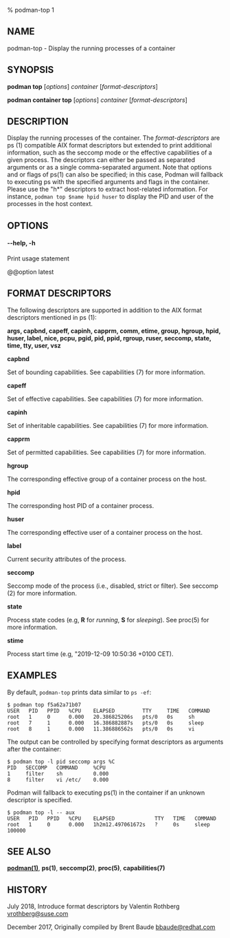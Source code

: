 % podman-top 1

## NAME

podman\-top - Display the running processes of a container

## SYNOPSIS

**podman top** [*options*] _container_ [*format-descriptors*]

**podman container top** [*options*] _container_ [*format-descriptors*]

## DESCRIPTION

Display the running processes of the container. The _format-descriptors_ are ps (1) compatible AIX format descriptors but extended to print additional information, such as the seccomp mode or the effective capabilities of a given process. The descriptors can either be passed as separated arguments or as a single comma-separated argument. Note that options and or flags of ps(1) can also be specified; in this case, Podman will fallback to executing ps with the specified arguments and flags in the container. Please use the "h\*" descriptors to extract host-related information. For instance, `podman top $name hpid huser` to display the PID and user of the processes in the host context.

## OPTIONS

#### **--help**, **-h**

Print usage statement

@@option latest

## FORMAT DESCRIPTORS

The following descriptors are supported in addition to the AIX format descriptors mentioned in ps (1):

**args, capbnd, capeff, capinh, capprm, comm, etime, group, hgroup, hpid, huser, label, nice, pcpu, pgid, pid, ppid, rgroup, ruser, seccomp, state, time, tty, user, vsz**

**capbnd**

Set of bounding capabilities. See capabilities (7) for more information.

**capeff**

Set of effective capabilities. See capabilities (7) for more information.

**capinh**

Set of inheritable capabilities. See capabilities (7) for more information.

**capprm**

Set of permitted capabilities. See capabilities (7) for more information.

**hgroup**

The corresponding effective group of a container process on the host.

**hpid**

The corresponding host PID of a container process.

**huser**

The corresponding effective user of a container process on the host.

**label**

Current security attributes of the process.

**seccomp**

Seccomp mode of the process (i.e., disabled, strict or filter). See seccomp (2) for more information.

**state**

Process state codes (e.g, **R** for _running_, **S** for _sleeping_). See proc(5) for more information.

**stime**

Process start time (e.g, "2019-12-09 10:50:36 +0100 CET).

## EXAMPLES

By default, `podman-top` prints data similar to `ps -ef`:

```
$ podman top f5a62a71b07
USER   PID   PPID   %CPU    ELAPSED         TTY     TIME   COMMAND
root   1     0      0.000   20.386825206s   pts/0   0s     sh
root   7     1      0.000   16.386882887s   pts/0   0s     sleep
root   8     1      0.000   11.386886562s   pts/0   0s     vi
```

The output can be controlled by specifying format descriptors as arguments after the container:

```
$ podman top -l pid seccomp args %C
PID   SECCOMP   COMMAND     %CPU
1     filter    sh          0.000
8     filter    vi /etc/    0.000
```

Podman will fallback to executing ps(1) in the container if an unknown descriptor is specified.

```
$ podman top -l -- aux
USER   PID   PPID   %CPU    ELAPSED             TTY   TIME   COMMAND
root   1     0      0.000   1h2m12.497061672s   ?     0s     sleep 100000
```

## SEE ALSO

**[podman(1)](commands/podman.md)**, **ps(1)**, **seccomp(2)**, **proc(5)**, **capabilities(7)**

## HISTORY

July 2018, Introduce format descriptors by Valentin Rothberg <vrothberg@suse.com>

December 2017, Originally compiled by Brent Baude <bbaude@redhat.com>
